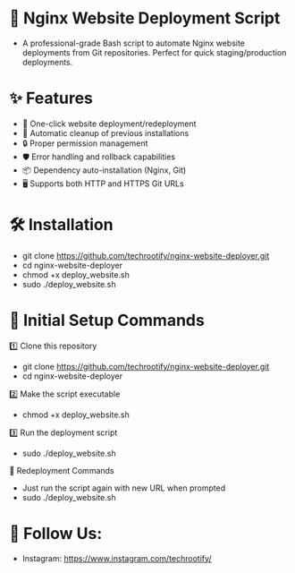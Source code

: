 # 🚀 Nginx Website Deployment Script

- A professional-grade Bash script to automate Nginx website deployments from Git repositories. Perfect for quick staging/production deployments.

# ✨ Features

- 🔄 One-click website deployment/redeployment
- 🧹 Automatic cleanup of previous installations
- 🔒 Proper permission management
- 🛡️ Error handling and rollback capabilities
- 📦 Dependency auto-installation (Nginx, Git)
- 🖥️ Supports both HTTP and HTTPS Git URLs

# 🛠️ Installation

- git clone https://github.com/techrootify/nginx-website-deployer.git
- cd nginx-website-deployer
- chmod +x deploy_website.sh
- sudo ./deploy_website.sh

# 🐧 Initial Setup Commands

1️⃣ Clone this repository
- git clone https://github.com/techrootify/nginx-website-deployer.git
- cd nginx-website-deployer

2️⃣ Make the script executable
- chmod +x deploy_website.sh

3️⃣ Run the deployment script
- sudo ./deploy_website.sh

🔄 Redeployment Commands
- Just run the script again with new URL when prompted
- sudo ./deploy_website.sh

# 📢 Follow Us:

- Instagram: https://www.instagram.com/techrootify/

